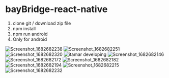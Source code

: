 # bayBridge-react-native


1. clone git / download zip file
2.  npm install 
3. npm run android
4. Only for android 

![Screenshot_1682682238](https://user-images.githubusercontent.com/33985065/235313190-40c708e1-57e6-4eec-bfcd-07c225675af1.png)
![Screenshot_1682682251](https://user-images.githubusercontent.com/33985065/235313193-39b52a10-7729-4c06-aa8e-52779b9a6205.png)
![Screenshot_1682682320](https://user-images.githubusercontent.com/33985065/235313195-e49e72ee-b4ad-42bd-b339-b60a55a32faa.png)
![itamar developing](https://user-images.githubusercontent.com/33985065/235313196-97f38f01-1700-4e7f-a5f1-3d2da9d8cac9.png)
![Screenshot_1682682146](https://user-images.githubusercontent.com/33985065/235313198-181f83c9-b152-4f92-aae9-c919941434c6.png)
![Screenshot_1682682172](https://user-images.githubusercontent.com/33985065/235313199-cd6c7723-5d31-4f65-83f9-0cda1f385124.png)
![Screenshot_1682682182](https://user-images.githubusercontent.com/33985065/235313201-358c0cb7-7720-4402-95fe-ba8bf2d16224.png)
![Screenshot_1682682194](https://user-images.githubusercontent.com/33985065/235313202-e70bec0c-0864-48cc-bf11-8ac7ef33e692.png)
![Screenshot_1682682215](https://user-images.githubusercontent.com/33985065/235313203-bdf70a62-9799-41d0-8c6c-2d723a988a69.png)
![Screenshot_1682682232](https://user-images.githubusercontent.com/33985065/235313207-ab14a09c-42ff-413e-82c3-4d35e00514a6.png)
